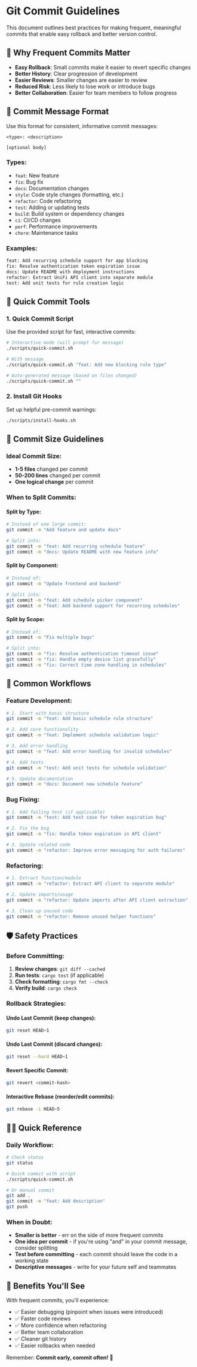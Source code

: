# Git Commit Guidelines

This document outlines best practices for making frequent, meaningful commits that enable easy rollback and better version control.

## 🎯 Why Frequent Commits Matter

- **Easy Rollback**: Small commits make it easier to revert specific changes
- **Better History**: Clear progression of development
- **Easier Reviews**: Smaller changes are easier to review
- **Reduced Risk**: Less likely to lose work or introduce bugs
- **Better Collaboration**: Easier for team members to follow progress

## 📝 Commit Message Format

Use this format for consistent, informative commit messages:

```
<type>: <description>

[optional body]
```

### Types:
- `feat`: New feature
- `fix`: Bug fix
- `docs`: Documentation changes
- `style`: Code style changes (formatting, etc.)
- `refactor`: Code refactoring
- `test`: Adding or updating tests
- `build`: Build system or dependency changes
- `ci`: CI/CD changes
- `perf`: Performance improvements
- `chore`: Maintenance tasks

### Examples:
```bash
feat: Add recurring schedule support for app blocking
fix: Resolve authentication token expiration issue
docs: Update README with deployment instructions
refactor: Extract UniFi API client into separate module
test: Add unit tests for rule creation logic
```

## 🚀 Quick Commit Tools

### 1. Quick Commit Script
Use the provided script for fast, interactive commits:

```bash
# Interactive mode (will prompt for message)
./scripts/quick-commit.sh

# With message
./scripts/quick-commit.sh "feat: Add new blocking rule type"

# Auto-generated message (based on files changed)
./scripts/quick-commit.sh ""
```

### 2. Install Git Hooks
Set up helpful pre-commit warnings:

```bash
./scripts/install-hooks.sh
```

## 📏 Commit Size Guidelines

### Ideal Commit Size:
- **1-5 files** changed per commit
- **50-200 lines** changed per commit
- **One logical change** per commit

### When to Split Commits:

#### Split by Type:
```bash
# Instead of one large commit:
git commit -m "Add feature and update docs"

# Split into:
git commit -m "feat: Add recurring schedule feature"
git commit -m "docs: Update README with new feature info"
```

#### Split by Component:
```bash
# Instead of:
git commit -m "Update frontend and backend"

# Split into:
git commit -m "feat: Add schedule picker component"
git commit -m "feat: Add backend support for recurring schedules"
```

#### Split by Scope:
```bash
# Instead of:
git commit -m "Fix multiple bugs"

# Split into:
git commit -m "fix: Resolve authentication timeout issue"
git commit -m "fix: Handle empty device list gracefully"
git commit -m "fix: Correct time zone handling in schedules"
```

## 🔄 Common Workflows

### Feature Development:
```bash
# 1. Start with basic structure
git commit -m "feat: Add basic schedule rule structure"

# 2. Add core functionality
git commit -m "feat: Implement schedule validation logic"

# 3. Add error handling
git commit -m "feat: Add error handling for invalid schedules"

# 4. Add tests
git commit -m "test: Add unit tests for schedule validation"

# 5. Update documentation
git commit -m "docs: Document new schedule feature"
```

### Bug Fixing:
```bash
# 1. Add failing test (if applicable)
git commit -m "test: Add test case for token expiration bug"

# 2. Fix the bug
git commit -m "fix: Handle token expiration in API client"

# 3. Update related code
git commit -m "refactor: Improve error messaging for auth failures"
```

### Refactoring:
```bash
# 1. Extract function/module
git commit -m "refactor: Extract API client to separate module"

# 2. Update imports/usage
git commit -m "refactor: Update imports after API client extraction"

# 3. Clean up unused code
git commit -m "refactor: Remove unused helper functions"
```

## 🛡️ Safety Practices

### Before Committing:
1. **Review changes**: `git diff --cached`
2. **Run tests**: `cargo test` (if applicable)
3. **Check formatting**: `cargo fmt --check`
4. **Verify build**: `cargo check`

### Rollback Strategies:

#### Undo Last Commit (keep changes):
```bash
git reset HEAD~1
```

#### Undo Last Commit (discard changes):
```bash
git reset --hard HEAD~1
```

#### Revert Specific Commit:
```bash
git revert <commit-hash>
```

#### Interactive Rebase (reorder/edit commits):
```bash
git rebase -i HEAD~5
```

## 🏃‍♂️ Quick Reference

### Daily Workflow:
```bash
# Check status
git status

# Quick commit with script
./scripts/quick-commit.sh

# Or manual commit
git add .
git commit -m "feat: Add description"
git push
```

### When in Doubt:
- **Smaller is better** - err on the side of more frequent commits
- **One idea per commit** - if you're using "and" in your commit message, consider splitting
- **Test before committing** - each commit should leave the code in a working state
- **Descriptive messages** - write for your future self and teammates

## 🎉 Benefits You'll See

With frequent commits, you'll experience:
- ✅ Easier debugging (pinpoint when issues were introduced)
- ✅ Faster code reviews
- ✅ More confidence when refactoring
- ✅ Better team collaboration
- ✅ Cleaner git history
- ✅ Easier rollbacks when needed

Remember: **Commit early, commit often!** 🚀 
